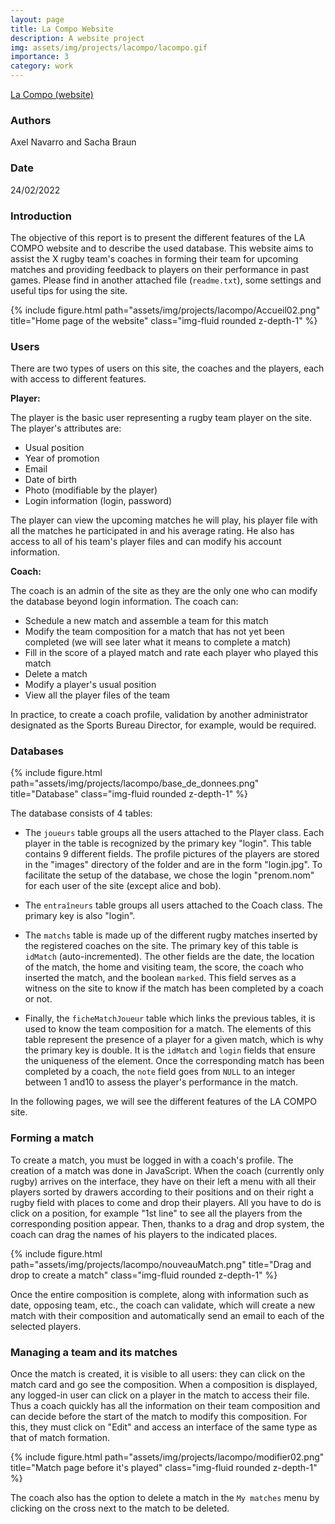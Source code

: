 ```yaml
---
layout: page
title: La Compo Website
description: A website project
img: assets/img/projects/lacompo/lacompo.gif
importance: 3
category: work
---
```



<div class="repositories d-flex flex-wrap flex-md-row flex-column justify-content-between align-items-center">
  <a href="https://github.com/ElSacho/Sport-website" target="_blank" rel="noopener noreferrer">
    <span class="repository-name">La Compo (website)</span>
  </a>
</div>

### Authors

Axel Navarro and Sacha Braun

### Date

24/02/2022

### Introduction

The objective of this report is to present the different features of the LA COMPO website and to describe the used database. This website aims to assist the X rugby team's coaches in forming their team for upcoming matches and providing feedback to players on their performance in past games. Please find in another attached file (`readme.txt`), some settings and useful tips for using the site.

<div class="row">
    <div class="col-sm mt-3 mt-md-0">
        {% include figure.html path="assets/img/projects/lacompo/Accueil02.png" title="Home page of the website" class="img-fluid rounded z-depth-1" %}
    </div>
</div>


### Users

There are two types of users on this site, the coaches and the players, each with access to different features.

**Player:**

The player is the basic user representing a rugby team player on the site. The player's attributes are:

- Usual position
- Year of promotion
- Email
- Date of birth
- Photo (modifiable by the player)
- Login information (login, password)

The player can view the upcoming matches he will play, his player file with all the matches he participated in and his average rating. He also has access to all of his team's player files and can modify his account information.

**Coach:**

The coach is an admin of the site as they are the only one who can modify the database beyond login information. The coach can:

- Schedule a new match and assemble a team for this match
- Modify the team composition for a match that has not yet been completed (we will see later what it means to complete a match)
- Fill in the score of a played match and rate each player who played this match
- Delete a match
- Modify a player's usual position
- View all the player files of the team

In practice, to create a coach profile, validation by another administrator designated as the Sports Bureau Director, for example, would be required.

### Databases

<div class="row">
    <div class="col-sm mt-3 mt-md-0">
        {% include figure.html path="assets/img/projects/lacompo/base_de_donnees.png" title="Database" class="img-fluid rounded z-depth-1" %}
    </div>
</div>


The database consists of 4 tables:

- The `joueurs` table groups all the users attached to the Player class. Each player in the table is recognized by the primary key "login". This table contains 9 different fields. The profile pictures of the players are stored in the "images" directory of the folder and are in the form "login.jpg". To facilitate the setup of the database, we chose the login "prenom.nom" for each user of the site (except alice and bob).

- The `entraîneurs` table groups all users attached to the Coach class. The primary key is also "login".

- The `matchs` table is made up of the different rugby matches inserted by the registered coaches on the site. The primary key of this table is `idMatch` (auto-incremented). The other fields are the date, the location of the match, the home and visiting team, the score, the coach who inserted the match, and the boolean `marked`. This field serves as a witness on the site to know if the match has been completed by a coach or not.

- Finally, the `ficheMatchJoueur` table which links the previous tables, it is used to know the team composition for a match. The elements of this table represent the presence of a player for a given match, which is why the primary key is double. It is the `idMatch` and `login` fields that ensure the uniqueness of the element. Once the corresponding match has been completed by a coach, the `note` field goes from `NULL` to an integer between 1 and10 to assess the player's performance in the match.

In the following pages, we will see the different features of the LA COMPO site.

### Forming a match

To create a match, you must be logged in with a coach's profile. The creation of a match was done in JavaScript. When the coach (currently only rugby) arrives on the interface, they have on their left a menu with all their players sorted by drawers according to their positions and on their right a rugby field with places to come and drop their players. All you have to do is click on a position, for example "1st line" to see all the players from the corresponding position appear. Then, thanks to a drag and drop system, the coach can drag the names of his players to the indicated places.

<div class="row">
    <div class="col-sm mt-3 mt-md-0">
        {% include figure.html path="assets/img/projects/lacompo/nouveauMatch.png" title="Drag and drop to create a match" class="img-fluid rounded z-depth-1" %}
    </div>
</div>


Once the entire composition is complete, along with information such as date, opposing team, etc., the coach can validate, which will create a new match with their composition and automatically send an email to each of the selected players.

### Managing a team and its matches

Once the match is created, it is visible to all users: they can click on the match card and go see the composition. When a composition is displayed, any logged-in user can click on a player in the match to access their file. Thus a coach quickly has all the information on their team composition and can decide before the start of the match to modify this composition. For this, they must click on "Edit" and access an interface of the same type as that of match formation.

<div class="row">
    <div class="col-sm mt-3 mt-md-0">
        {% include figure.html path="assets/img/projects/lacompo/modifier02.png" title="Match page before it's played" class="img-fluid rounded z-depth-1" %}
    </div>
</div>


The coach also has the option to delete a match in the `My matches` menu by clicking on the cross next to the match to be deleted.
